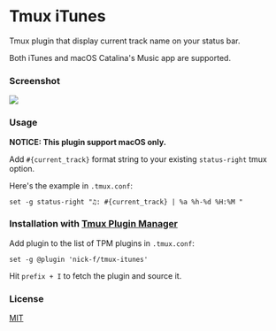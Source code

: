# Tmux iTunes

Tmux plugin that display current track name on your status bar.

Both iTunes and macOS Catalina's Music app are supported.

### Screenshot

![](/screenshots/tmux-itunes.png)

### Usage
__NOTICE: This plugin support macOS only.__

Add `#{current_track}` format string to your existing `status-right` tmux
option.

Here's the example in `.tmux.conf`:

    set -g status-right "♫: #{current_track} | %a %h-%d %H:%M "
    
### Installation with [Tmux Plugin Manager](https://github.com/tmux-plugins/tpm) 

Add plugin to the list of TPM plugins in `.tmux.conf`:

    set -g @plugin 'nick-f/tmux-itunes'

Hit `prefix + I` to fetch the plugin and source it.

### License

[MIT](/LICENSE)
